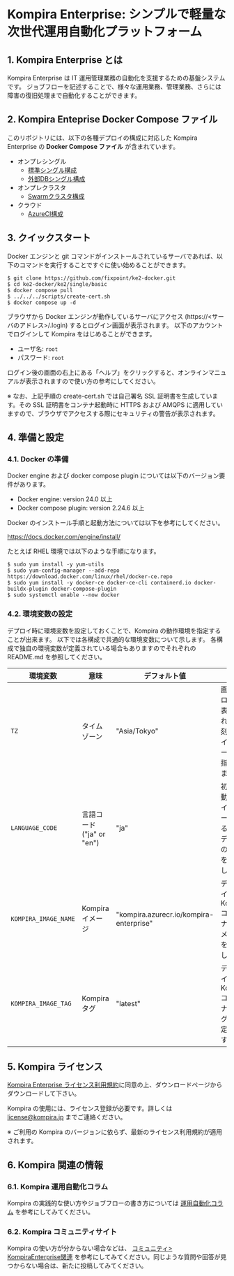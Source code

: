 # Kompira Enterprise: シンプルで軽量な次世代運用自動化プラットフォーム

## 1. Kompira Enterprise とは

Kompira Enterprise は IT 運用管理業務の自動化を支援するための基盤システムです。
ジョブフローを記述することで、様々な運用業務、管理業務、さらには障害の復旧処理まで自動化することができます。

## 2. Kompira Enteprise Docker Compose ファイル

このリポジトリには、以下の各種デプロイの構成に対応した Kompira Enterprise の **Docker Compose ファイル** が含まれています。

* オンプレシングル
    * [標準シングル構成](ke2/single/basic)
    * [外部DBシングル構成](ke2/single/extdb)
* オンプレクラスタ
    * [Swarmクラスタ構成](ke2/cluster/swarm)
* クラウド
    * [AzureCI構成](ke2/cloud/azureci)


## 3. クイックスタート

Docker エンジンと git コマンドがインストールされているサーバであれば、以下のコマンドを実行することですぐに使い始めることができます。

```
$ git clone https://github.com/fixpoint/ke2-docker.git
$ cd ke2-docker/ke2/single/basic
$ docker compose pull
$ ../../../scripts/create-cert.sh
$ docker compose up -d
```

ブラウザから Docker エンジンが動作しているサーバにアクセス (https://<サーバのアドレス>/.login) するとログイン画面が表示されます。
以下のアカウントでログインして Kompira をはじめることができます。

* ユーザ名: `root`
* パスワード: `root`

ログイン後の画面の右上にある「ヘルプ」をクリックすると、オンラインマニュアルが表示されますので使い方の参考にしてください。

※ なお、上記手順の create-cert.sh では自己署名 SSL 証明書を生成しています。その SSL 証明書をコンテナ起動時に HTTPS および AMQPS に適用していますので、ブラウザでアクセスする際にセキュリティの警告が表示されます。

## 4. 準備と設定
### 4.1. Docker の準備

Docker engine および docker compose plugin については以下のバージョン要件があります。

- Docker engine: version 24.0 以上
- Docker compose plugin: version 2.24.6 以上

Docker のインストール手順と起動方法については以下を参考にしてください。

https://docs.docker.com/engine/install/

たとえば RHEL 環境では以下のような手順になります。

```
$ sudo yum install -y yum-utils
$ sudo yum-config-manager --add-repo https://download.docker.com/linux/rhel/docker-ce.repo
$ sudo yum install -y docker-ce docker-ce-cli containerd.io docker-buildx-plugin docker-compose-plugin
$ sudo systemctl enable --now docker
```

### 4.2. 環境変数の設定

デプロイ時に環境変数を設定しておくことで、Kompira の動作環境を指定することが出来ます。
以下では各構成で共通的な環境変数について示します。
各構成で独自の環境変数が定義されている場合もありますのでそれぞれの README.md を参照してください。


| 環境変数                | 意味                        | デフォルト値                            | 備考                                                   |
| ----------------------- | --------------------------- | --------------------------------------- | ------------------------------------------------------ |
| `TZ`                    | タイムゾーン                | "Asia/Tokyo"                            | 画面やログで表示される時刻のタイムゾーンを指定します   |
| `LANGUAGE_CODE`         | 言語コード ("ja" or "en")   | "ja"                                    | 初回起動時にインポートする初期データの言語を指定します |
| `KOMPIRA_IMAGE_NAME`    | Kompira イメージ            | "kompira.azurecr.io/kompira-enterprise" | デプロイする Kompira コンテナのイメージを指定します    |
| `KOMPIRA_IMAGE_TAG`     | Kompira タグ                | "latest"                                | デプロイする Kompira コンテナのタグを指定します        |

## 5. Kompira ライセンス

[Kompira Enterprise ライセンス利用規約](https://www.kompira.jp/Kompira_terms.pdf)に同意の上、ダウンロードページからダウンロードして下さい。

Kompira の使用には、ライセンス登録が必要です。詳しくは [license@kompira.jp](mailto:license@kompira.jp) までご連絡ください。

※ ご利用の Kompira のバージョンに依らず、最新のライセンス利用規約が適用されます。

## 6. Kompira 関連の情報

### 6.1. Kompira 運用自動化コラム

Kompira の実践的な使い方やジョブフローの書き方については [運用自動化コラム](https://www.kompira.jp/column/) を参考にしてみてください。

### 6.2. Kompira コミュニティサイト

Kompira の使い方が分からない場合などは、 [コミュニティ> KompiraEnterprise関連](https://kompira.zendesk.com/hc/ja/community/topics/360000014321-KompiraEnterprise%E9%96%A2%E9%80%A3) を参考にしてみてください。同じような質問や回答が見つからない場合は、新たに投稿してみてください。